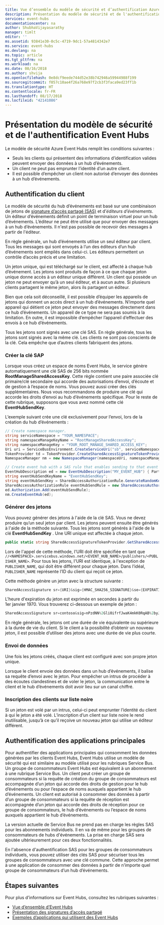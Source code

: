 ```yaml
---
title: Vue d’ensemble du modèle de sécurité et d’authentification Azure Event Hubs| Microsoft Docs
description: Présentation du modèle de sécurité et de l'authentification Event Hubs.
services: event-hubs
documentationcenter: na
author: ShubhaVijayasarathy
manager: timlt
editor: ''
ms.assetid: 93841e30-0c5c-4719-9dc1-57a4814342e7
ms.service: event-hubs
ms.devlang: na
ms.topic: article
ms.tgt_pltfrm: na
ms.workload: na
ms.date: 08/16/2018
ms.author: shvija
ms.openlocfilehash: 0e8dcf9eede744d52e38b742946a59944988f199
ms.sourcegitcommit: f057c10ae4f26a768e97f2cb3f3faca9ed23ff1b
ms.translationtype: HT
ms.contentlocale: fr-FR
ms.lasthandoff: 08/17/2018
ms.locfileid: "42141086"
---
```

# <a name="event-hubs-authentication-and-security-model-overview"></a>Présentation du modèle de sécurité et de l'authentification Event Hubs

Le modèle de sécurité Azure Event Hubs remplit les conditions suivantes :

* Seuls les clients qui présentent des informations d’identification valides peuvent envoyer des données à un hub d’événements.
* Un client ne peut pas emprunter l’identité d’un autre client.
* Il est possible d’empêcher un client non autorisé d’envoyer des données à un hub d’événements.

## <a name="client-authentication"></a>Authentification du client

Le modèle de sécurité du hub d’événements est basé sur une combinaison de jetons de [signature d’accès partagé (SAS)](../service-bus-messaging/service-bus-sas.md) et d’*éditeurs d’événements*. Un éditeur d’événements définit un point de terminaison virtuel pour un hub d’événements. L’éditeur ne peut être utilisé que pour envoyer des messages à un hub d’événements. Il n'est pas possible de recevoir des messages à partir de l'éditeur.

En règle générale, un hub d’événements utilise un seul éditeur par client. Tous les messages qui sont envoyés à l’un des éditeurs d’un hub d’événements sont empilés dans celui-ci. Les éditeurs permettent un contrôle d’accès précis et une limitation.

Un jeton unique, qui est téléchargé sur le client, est affecté à chaque hub d’événement. Les jetons sont produits de façon à ce que chaque jeton unique donne accès à un éditeur unique différent. Un client qui possède un jeton ne peut envoyer qu’à un seul éditeur, et à aucun autre. Si plusieurs clients partagent le même jeton, alors ils partagent un éditeur.

Bien que cela soit déconseillé, il est possible d’équiper les appareils de jetons qui donnent un accès direct à un hub d’événements. N’importe quel appareil qui détient ce jeton peut envoyer des messages directement dans ce hub d’événements. Un appareil de ce type ne sera pas soumis à la limitation. En outre, il est impossible d’empêcher l’appareil d’effectuer des envois à ce hub d’événements.

Tous les jetons sont signés avec une clé SAS. En règle générale, tous les jetons sont signés avec la même clé. Les clients ne sont pas conscients de la clé. Cela empêche que d’autres clients fabriquent des jetons.

### <a name="create-the-sas-key"></a>Créer la clé SAP

Lorsque vous créez un espace de noms Event Hubs, le service génère automatiquement une clé SAS de 256 bits nommée **RootManageSharedAccessKey**. Cette règle contient une paire associée clé primaire/clé secondaire qui accorde des autorisations d’envoi, d’écoute et de gestion à l’espace de noms. Vous pouvez aussi créer des clés supplémentaires. Nous vous recommandons de produire une clé qui accorde les droits d’envoi au hub d’événements spécifique. Pour le reste de cette rubrique, supposons que vous avez nommé cette clé **EventHubSendKey**.

L’exemple suivant crée une clé exclusivement pour l’envoi, lors de la création du hub d’événements :

```csharp
// Create namespace manager.
string serviceNamespace = "YOUR_NAMESPACE";
string namespaceManageKeyName = "RootManageSharedAccessKey";
string namespaceManageKey = "YOUR_ROOT_MANAGE_SHARED_ACCESS_KEY";
Uri uri = ServiceBusEnvironment.CreateServiceUri("sb", serviceNamespace, string.Empty);
TokenProvider td = TokenProvider.CreateSharedAccessSignatureTokenProvider(namespaceManageKeyName, namespaceManageKey);
NamespaceManager nm = new NamespaceManager(namespaceUri, namespaceManageTokenProvider);

// Create event hub with a SAS rule that enables sending to that event hub
EventHubDescription ed = new EventHubDescription("MY_EVENT_HUB") { PartitionCount = 32 };
string eventHubSendKeyName = "EventHubSendKey";
string eventHubSendKey = SharedAccessAuthorizationRule.GenerateRandomKey();
SharedAccessAuthorizationRule eventHubSendRule = new SharedAccessAuthorizationRule(eventHubSendKeyName, eventHubSendKey, new[] { AccessRights.Send });
ed.Authorization.Add(eventHubSendRule); 
nm.CreateEventHub(ed);
```

### <a name="generate-tokens"></a>Générer des jetons

Vous pouvez générer des jetons à l'aide de la clé SAS. Vous ne devez produire qu’un seul jeton par client. Les jetons peuvent ensuite être générés à l'aide de la méthode suivante. Tous les jetons sont générés à l'aide de la clé **EventHubSendKey** . Une URI unique est affectée à chaque jeton.

```csharp
public static string SharedAccessSignatureTokenProvider.GetSharedAccessSignature(string keyName, string sharedAccessKey, string resource, TimeSpan tokenTimeToLive)
```

Lors de l'appel de cette méthode, l'URI doit être spécifiée en tant que `//<NAMESPACE>.servicebus.windows.net/<EVENT_HUB_NAME>/publishers/<PUBLISHER_NAME>`. Pour tous les jetons, l'URI est identique, à l'exception de `PUBLISHER_NAME`, qui doit être différent pour chaque jeton. Dans l’idéal, `PUBLISHER_NAME` représente l’ID du client qui reçoit ce jeton.

Cette méthode génère un jeton avec la structure suivante :

```csharp
SharedAccessSignature sr={URI}&sig={HMAC_SHA256_SIGNATURE}&se={EXPIRATION_TIME}&skn={KEY_NAME}
```

L'heure d'expiration du jeton est exprimée en secondes à partir du 1er janvier 1970. Vous trouverez ci-dessous un exemple de jeton :

```csharp
SharedAccessSignature sr=contoso&sig=nPzdNN%2Gli0ifrfJwaK4mkK0RqAB%2byJUlt%2bGFmBHG77A%3d&se=1403130337&skn=RootManageSharedAccessKey
```

En règle générale, les jetons ont une durée de vie équivalente ou supérieure à la durée de vie du client. Si le client a la possibilité d’obtenir un nouveau jeton, il est possible d’utiliser des jetons avec une durée de vie plus courte.

### <a name="sending-data"></a>Envoi de données

Une fois les jetons créés, chaque client est configuré avec son propre jeton unique.

Lorsque le client envoie des données dans un hub d’événements, il balise sa requête d’envoi avec le jeton. Pour empêcher un intrus de procéder à des écoutes clandestines et de voler le jeton, la communication entre le client et le hub d’événements doit avoir lieu sur un canal chiffré.

### <a name="blacklisting-clients"></a>Inscription des clients sur liste noire

Si un jeton est volé par un intrus, celui-ci peut emprunter l’identité du client à qui le jeton a été volé. L’inscription d’un client sur liste noire le rend inutilisable, jusqu’à ce qu’il reçoive un nouveau jeton qui utilise un éditeur différent.

## <a name="authentication-of-back-end-applications"></a>Authentification des applications principales

Pour authentifier des applications principales qui consomment les données générées par les clients Event Hubs, Event Hubs utilise un modèle de sécurité qui est similaire au modèle utilisé pour les rubriques Service Bus. Un groupe de consommateurs Event Hubs est équivalent à un abonnement à une rubrique Service Bus. Un client peut créer un groupe de consommateurs si la requête de création du groupe de consommateurs est accompagnée d’un jeton qui accorde des droits de gestion pour le hub d’événements ou pour l’espace de noms auxquels appartient le hub d’événements. Un client est autorisé à consommer des données à partir d’un groupe de consommateurs si la requête de réception est accompagnée d’un jeton qui accorde des droits de réception pour ce groupe de consommateurs, le hub d’événements ou l’espace de noms auxquels appartient le hub d’événements.

La version actuelle de Service Bus ne prend pas en charge les règles SAS pour les abonnements individuels. Il en va de même pour les groupes de consommateurs de hubs d'événements. La prise en charge SAS sera ajoutée ultérieurement pour ces deux fonctionnalités.

En l'absence d'authentification SAS pour les groupes de consommateurs individuels, vous pouvez utiliser des clés SAS pour sécuriser tous les groupes de consommateurs avec une clé commune. Cette approche permet à une application de consommer des données à partir de n’importe quel groupe de consommateurs d’un hub d’événements.

## <a name="next-steps"></a>Étapes suivantes

Pour plus d’informations sur Event Hubs, consultez les rubriques suivantes :

* [Vue d’ensemble d’Event Hubs]
* [Présentation des signatures d’accès partagé]
* [Exemples d’applications qui utilisent des Event Hubs]

[Vue d’ensemble d’Event Hubs]: event-hubs-what-is-event-hubs.md
[Exemples d’applications qui utilisent des Event Hubs]: https://github.com/Azure/azure-event-hubs/tree/master/samples
[Présentation des signatures d’accès partagé]: ../service-bus-messaging/service-bus-sas.md


